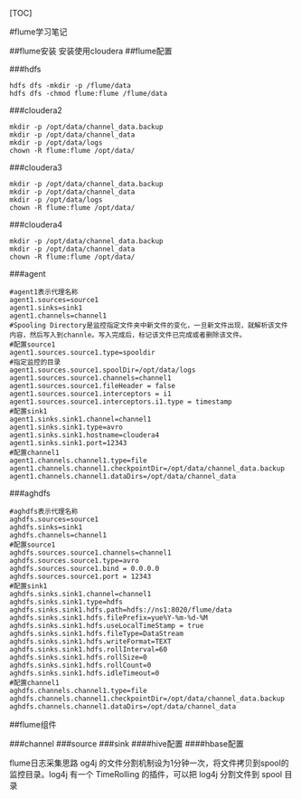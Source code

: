[TOC]

#flume学习笔记

##flume安装
安装使用cloudera 
##flume配置

###hdfs
	
	hdfs dfs -mkdir -p /flume/data
	hdfs dfs -chmod flume:flume /flume/data

###cloudera2

	mkdir -p /opt/data/channel_data.backup
	mkdir -p /opt/data/channel_data
	mkdir -p /opt/data/logs
	chown -R flume:flume /opt/data/

###cloudera3

	mkdir -p /opt/data/channel_data.backup
	mkdir -p /opt/data/channel_data
	mkdir -p /opt/data/logs
	chown -R flume:flume /opt/data/

###cloudera4

	mkdir -p /opt/data/channel_data.backup
	mkdir -p /opt/data/channel_data
	chown -R flume:flume /opt/data/

###agent 

	#agent1表示代理名称
	agent1.sources=source1
	agent1.sinks=sink1
	agent1.channels=channel1
	#Spooling Directory是监控指定文件夹中新文件的变化，一旦新文件出现，就解析该文件内容，然后写入到channle。写入完成后，标记该文件已完成或者删除该文件。
	#配置source1
	agent1.sources.source1.type=spooldir
	#指定监控的目录
	agent1.sources.source1.spoolDir=/opt/data/logs
	agent1.sources.source1.channels=channel1
	agent1.sources.source1.fileHeader = false
	agent1.sources.source1.interceptors = i1
	agent1.sources.source1.interceptors.i1.type = timestamp
	#配置sink1
	agent1.sinks.sink1.channel=channel1
	agent1.sinks.sink1.type=avro
	agent1.sinks.sink1.hostname=cloudera4
	agent1.sinks.sink1.port=12343
	#配置channel1
	agent1.channels.channel1.type=file
	agent1.channels.channel1.checkpointDir=/opt/data/channel_data.backup
	agent1.channels.channel1.dataDirs=/opt/data/channel_data

###aghdfs

	#aghdfs表示代理名称
	aghdfs.sources=source1
	aghdfs.sinks=sink1
	aghdfs.channels=channel1
	#配置source1
	aghdfs.sources.source1.channels=channel1
	aghdfs.sources.source1.type=avro
	aghdfs.sources.source1.bind = 0.0.0.0
	aghdfs.sources.source1.port = 12343
	#配置sink1
	aghdfs.sinks.sink1.channel=channel1
	aghdfs.sinks.sink1.type=hdfs
	aghdfs.sinks.sink1.hdfs.path=hdfs://ns1:8020/flume/data
	aghdfs.sinks.sink1.hdfs.filePrefix=yue%Y-%m-%d-%M
	aghdfs.sinks.sink1.hdfs.useLocalTimeStamp = true
	aghdfs.sinks.sink1.hdfs.fileType=DataStream
	aghdfs.sinks.sink1.hdfs.writeFormat=TEXT
	aghdfs.sinks.sink1.hdfs.rollInterval=60
	aghdfs.sinks.sink1.hdfs.rollSize=0
	aghdfs.sinks.sink1.hdfs.rollCount=0
	aghdfs.sinks.sink1.hdfs.idleTimeout=0
	#配置channel1
	aghdfs.channels.channel1.type=file
	aghdfs.channels.channel1.checkpointDir=/opt/data/channel_data.backup
	aghdfs.channels.channel1.dataDirs=/opt/data/channel_data

##flume组件

###channel
###source
###sink
####hive配置
####hbase配置


flume日志采集思路
og4j 的文件分割机制设为1分钟一次，将文件拷贝到spool的监控目录。log4j 有一个 TimeRolling 的插件，可以把 log4j 分割文件到 spool 目录